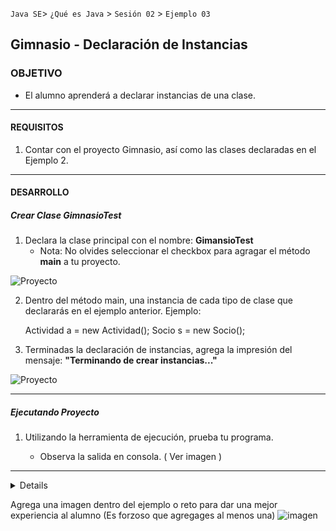 
`Java SE`> `¿Qué es Java` > `Sesión 02` > `Ejemplo 03`

## Gimnasio - Declaración de Instancias

### OBJETIVO

- El alumno aprenderá a declarar instancias de una clase.

<hr>

#### REQUISITOS

1. Contar con el proyecto Gimnasio, así como las clases declaradas en el Ejemplo 2.

<hr>

#### DESARROLLO

##### Crear Clase GimnasioTest

1. Declara la clase principal con el nombre: <b>GimansioTest</b>
   - Nota: No olvides seleccionar el checkbox para agragar el método <b>main</b> a tu proyecto.

![Proyecto](https://user-images.githubusercontent.com/56565204/67217828-fc29b780-f3ea-11e9-9de4-e16111c4d395.png)

2. Dentro del método main, una instancia de cada tipo de clase que declararás en el ejemplo anterior. Ejemplo:

   Actividad a = new Actividad();
   Socio s = new Socio();

3. Terminadas la declaración de instancias, agrega la impresión del mensaje: <b>"Terminando de crear instancias..."</b>

![Proyecto](https://user-images.githubusercontent.com/56565204/67218512-1c0dab00-f3ec-11e9-9822-ddeb32aa2b1f.png)

<hr>

##### Ejecutando Proyecto

1. Utilizando la herramienta de ejecución, prueba tu programa.

   - Observa la salida en consola. ( Ver imagen )
   
  
<hr> 

<details>

        <summary>Solucion</summary>
        <p> Agrega aqui la solucion</p>
        <p>Recuerda! escribe cada paso para desarrollar la solución del ejemplo o reto </p>
</details>

Agrega una imagen dentro del ejemplo o reto para dar una mejor experiencia al alumno (Es forzoso que agregages al menos una) ![imagen](https://picsum.photos/200/300)


